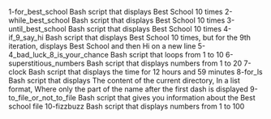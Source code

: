 1-for_best_school	Bash script that displays Best School 10 times
2-while_best_school	Bash script that displays Best School 10 times
3-until_best_school	Bash script that displays Best School 10 times
4-if_9_say_hi	Bash script that displays Best School 10 times, but for the 9th iteration, displays Best School and then Hi on a new line
5-4_bad_luck_8_is_your_chance	Bash script that loops from 1 to 10
6-superstitious_numbers	Bash script that displays numbers from 1 to 20
7-clock	Bash script that displays the time for 12 hours and 59 minutes
8-for_ls	Bash script that displays The content of the current directory, In a list format, Where only the part of the name after the first dash is displayed
9-to_file_or_not_to_file	Bash script that gives you information about the Best school file
10-fizzbuzz	Bash script that displays numbers from 1 to 100
